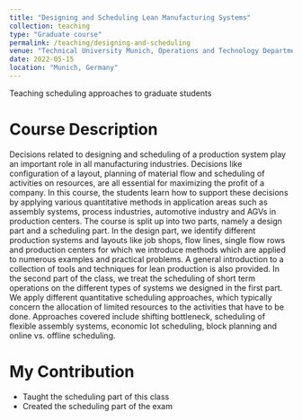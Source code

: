 ```yaml
---
title: "Designing and Scheduling Lean Manufacturing Systems"
collection: teaching
type: "Graduate course"
permalink: /teaching/designing-and-scheduling
venue: "Technical University Munich, Operations and Technology Department"
date: 2022-05-15 
location: "Munich, Germany"
---
```


Teaching scheduling approaches to graduate students

Course Description
======
Decisions related to designing and scheduling of a production system play an important role in all manufacturing industries. Decisions like configuration of a layout, planning of material flow and scheduling of activities on resources, are all essential for maximizing the profit of a company. In this course, the students learn how to support these decisions by applying various quantitative methods in application areas such as assembly systems, process industries, automotive industry and AGVs in production centers.
The course is split up into two parts, namely a design part and a scheduling part. In the design part, we identify different production systems and layouts like job shops, flow lines, single flow rows and production centers for which we introduce methods which are applied to numerous examples and practical problems. A general introduction to a collection of tools and techniques for lean production is also provided.
In the second part of the class, we treat the scheduling of short term operations on the different types of systems we designed in the first part. We apply different quantitative scheduling approaches, which typically concern the allocation of limited resources to the activities that have to be done. Approaches covered include shifting bottleneck, scheduling of flexible assembly systems, economic lot scheduling, block planning and online vs. offline scheduling.

My Contribution
======
- Taught the scheduling part of this class
- Created the scheduling part of the exam

